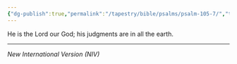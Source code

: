 ```yaml
---
{"dg-publish":true,"permalink":"/tapestry/bible/psalms/psalm-105-7/","title":"Psalm 105:7","hide":true,"tags":["bible-verse","bible-verse"],"dgHomeLink":true,"dgShowLocalGraph":true,"dgEnableSearch":true}
---
```


He is the Lord our God; his judgments are in all the earth.

---
*New International Version (NIV)*
